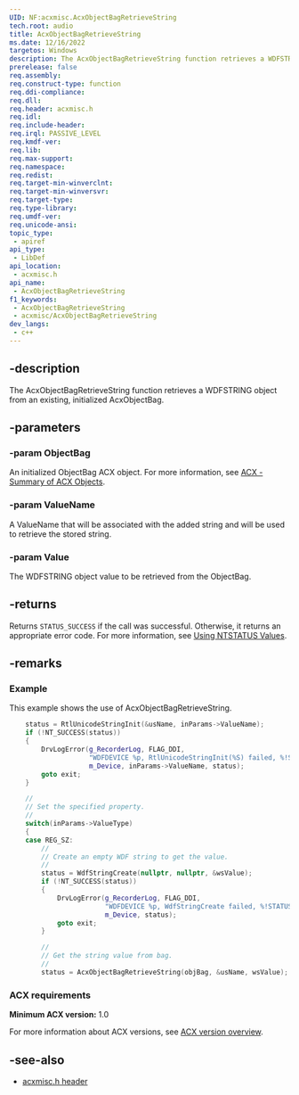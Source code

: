 ```yaml
---
UID: NF:acxmisc.AcxObjectBagRetrieveString
tech.root: audio
title: AcxObjectBagRetrieveString
ms.date: 12/16/2022
targetos: Windows
description: The AcxObjectBagRetrieveString function retrieves a WDFSTRING object from an existing, initialized AcxObjectBag.
prerelease: false
req.assembly: 
req.construct-type: function
req.ddi-compliance: 
req.dll: 
req.header: acxmisc.h
req.idl: 
req.include-header: 
req.irql: PASSIVE_LEVEL
req.kmdf-ver: 
req.lib: 
req.max-support: 
req.namespace: 
req.redist: 
req.target-min-winverclnt: 
req.target-min-winversvr: 
req.target-type: 
req.type-library: 
req.umdf-ver: 
req.unicode-ansi: 
topic_type:
 - apiref
api_type:
 - LibDef
api_location:
 - acxmisc.h
api_name:
 - AcxObjectBagRetrieveString
f1_keywords:
 - AcxObjectBagRetrieveString
 - acxmisc/AcxObjectBagRetrieveString
dev_langs:
 - c++
---
```


## -description

The AcxObjectBagRetrieveString function retrieves a WDFSTRING object from an existing, initialized AcxObjectBag.

## -parameters

### -param ObjectBag

An initialized ObjectBag ACX object. For more information, see [ACX - Summary of ACX Objects](/windows-hardware/drivers/audio/acx-summary-of-objects).

### -param ValueName

A ValueName that will be associated with the added string and will be used to retrieve the stored string.

### -param Value

The  WDFSTRING object value to be retrieved from the ObjectBag.

## -returns

Returns `STATUS_SUCCESS` if the call was successful. Otherwise, it returns an appropriate error code. For more information, see [Using NTSTATUS Values](/windows-hardware/drivers/kernel/using-ntstatus-values).

## -remarks

### Example

This example shows the use of AcxObjectBagRetrieveString.

```cpp
    status = RtlUnicodeStringInit(&usName, inParams->ValueName);
    if (!NT_SUCCESS(status))
    {
        DrvLogError(g_RecorderLog, FLAG_DDI, 
                    "WDFDEVICE %p, RtlUnicodeStringInit(%S) failed, %!STATUS!", 
                    m_Device, inParams->ValueName, status);
        goto exit;
    }

    //
    // Set the specified property.
    //
    switch(inParams->ValueType)
    {
    case REG_SZ:
        //
        // Create an empty WDF string to get the value.
        //
        status = WdfStringCreate(nullptr, nullptr, &wsValue);
        if (!NT_SUCCESS(status))
        {
            DrvLogError(g_RecorderLog, FLAG_DDI, 
                        "WDFDEVICE %p, WdfStringCreate failed, %!STATUS!", 
                        m_Device, status);
            goto exit;
        }

        //
        // Get the string value from bag.
        //
        status = AcxObjectBagRetrieveString(objBag, &usName, wsValue);
```

### ACX requirements

**Minimum ACX version:** 1.0

For more information about ACX versions, see [ACX version overview](/windows-hardware/drivers/audio/acx-version-overview).

## -see-also

- [acxmisc.h header](index.md)
